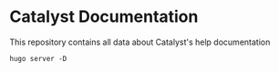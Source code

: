 # Catalyst Documentation

This repository contains all data about Catalyst's help documentation



`hugo server -D`
